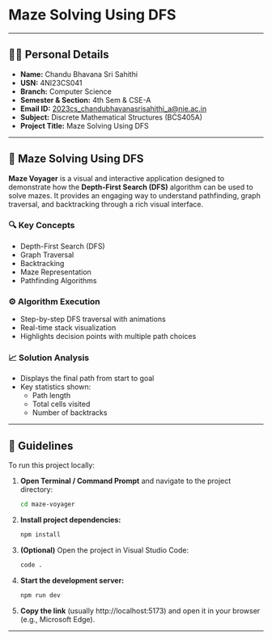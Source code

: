 # Maze Solving Using DFS

---

## 🧑‍💻 Personal Details

- **Name:** Chandu Bhavana Sri Sahithi  
- **USN:** 4NI23CS041  
- **Branch:** Computer Science  
- **Semester & Section:** 4th Sem & CSE-A  
- **Email ID:** 2023cs_chandubhavanasrisahithi_a@nie.ac.in  
- **Subject:** Discrete Mathematical Structures (BCS405A)  
- **Project Title:** Maze Solving Using DFS  

---

## 🧩 Maze Solving Using DFS

**Maze Voyager** is a visual and interactive application designed to demonstrate how the **Depth-First Search (DFS)** algorithm can be used to solve mazes. It provides an engaging way to understand pathfinding, graph traversal, and backtracking through a rich visual interface.

### 🔍 Key Concepts

- Depth-First Search (DFS)  
- Graph Traversal  
- Backtracking  
- Maze Representation  
- Pathfinding Algorithms  

### ⚙️ Algorithm Execution

- Step-by-step DFS traversal with animations  
- Real-time stack visualization  
- Highlights decision points with multiple path choices  

### 📈 Solution Analysis

- Displays the final path from start to goal  
- Key statistics shown:
  - Path length  
  - Total cells visited  
  - Number of backtracks  

---

## 📌 Guidelines

To run this project locally:

1. **Open Terminal / Command Prompt** and navigate to the project directory:
    ```bash
    cd maze-voyager
    ```

2. **Install project dependencies:**
    ```bash
    npm install
    ```

3. **(Optional)** Open the project in Visual Studio Code:
    ```bash
    code .
    ```

4. **Start the development server:**
    ```bash
    npm run dev
    ```

5. **Copy the link** (usually http://localhost:5173) and open it in your browser (e.g., Microsoft Edge).



---
